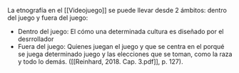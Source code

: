 La etnografía en el [[Videojuego]] se puede llevar desde 2 ámbitos: dentro del juego y fuera del juego:
- Dentro del juego: El cómo una determinada cultura es diseñado por el desrrollador
- Fuera del juego: Quienes juegan el juego y que se centra en el porqué se juega determinado juego y las elecciones que se toman, como la raza y todo lo demás.
([[Reinhard, 2018. Cap. 3.pdf]], p. 127).
